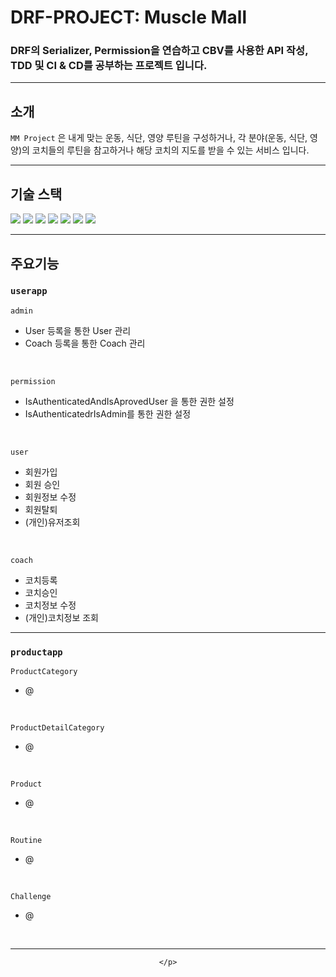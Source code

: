 # DRF-PROJECT: Muscle Mall
### DRF의 Serializer, Permission을 연습하고 CBV를 사용한 API 작성, TDD 및 CI & CD를 공부하는 프로젝트 입니다. 
<hr>

## 소개
`MM Project` 은 내게 맞는 운동, 식단, 영양 루틴을 구성하거나, 각 분야(운동, 식단, 영양)의 코치들의 루틴을 참고하거나 해당 코치의 지도를 받을 수 있는 서비스 입니다. 


<hr>

## 기술 스택
 <img src="https://img.shields.io/badge/python-3776AB?style=for-the-badge&logo=python&logoColor=yellow"> <img src="https://img.shields.io/badge/Django-092E20?style=for-the-badge&logo=django&logoColor=white">
<img src="https://img.shields.io/badge/Mysql-4479A1?style=for-the-badge&logo=mysql&logoColor=white">
 <img src="https://img.shields.io/badge/github-181717?style=for-the-badge&logo=github&logoColor=white">
  <img src="https://img.shields.io/badge/git-F05032?style=for-the-badge&logo=git&logoColor=white">
 <img src="https://img.shields.io/badge/postman-FF6C37?style=for-the-badge&logo=postman&logoColor=white">
  <img src="https://img.shields.io/badge/notion-000000?style=for-the-badge&logo=notion&logoColor=white">


<hr>

## 주요기능
### `userapp`
`admin`
- User 등록을 통한 User 관리
- Coach 등록을 통한 Coach 관리
<br>

`permission`
- IsAuthenticatedAndIsAprovedUser 을 통한 권한 설정
- IsAuthenticatedrIsAdmin를 통한 권한 설정
<br>

`user`
- 회원가입
- 회원 승인
- 회원정보 수정
- 회원탈퇴
- (개인)유저조회
<br>

`coach`
- 코치등록
- 코치승인
- 코치정보 수정
- (개인)코치정보 조회

<hr>

### `productapp`
`ProductCategory`
- @
<br>

`ProductDetailCategory`
- @
<br>

`Product`
- @
<br>

`Routine`
- @
<br>

`Challenge`
- @
<br>

<hr>

<div align=center>
    <p>

    </p>
</div>
